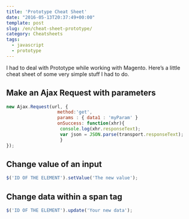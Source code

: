 ```yaml
---
title: 'Prototype Cheat Sheet'
date: "2016-05-13T20:37:49+00:00"
template: post
slug: /en/cheat-sheet-prototype/
category: Cheatsheets
tags:
  - javascript
  - prototype
---
```


I had to deal with Prototype while working with Magento. Here&rsquo;s a little cheat sheet of some very simple stuff I had to do.

## Make an Ajax Request with parameters

```javascript
new Ajax.Request(url, {
                   method:'get',
                   params : { data1 : 'myParam' }
                   onSuccess: function(xhr){
                    console.log(xhr.responseText); 
                    var json = JSON.parse(transport.responseText);
                    }
});
```

## Change value of an input


```javascript
$('ID OF THE ELEMENT').setValue('The new value');
```

## Change data within a span tag


```javascript
$('ID OF THE ELEMENT').update('Your new data');
```
